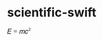 # scientific-swift

<math style="font-family:stix" xmlns="http://www.w3.org/1998/Math/MathML">
    <mstyle mathsize="16px">
        <mi>E</mi>
        <mo>=</mo>
        <mi>m</mi>
        <msup>
            <mi>c</mi>
            <mn>2</mn>
        </msup>
    </mstyle>
</math>
